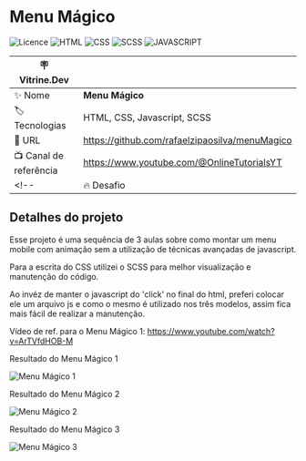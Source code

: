 # Menu Mágico

![Licence](https://img.shields.io/static/v1?label=License&message=MIT&color=ffffff)
![HTML](https://img.shields.io/static/v1?label=Language&message=HTML%205&color=red)
![CSS](https://img.shields.io/static/v1?label=Language&message=CSS%203&color=blue)
![SCSS](https://img.shields.io/static/v1?label=Extension&message=SCSS&color=violet)
![JAVASCRIPT](https://img.shields.io/static/v1?label=Language&message=Javascript&color=yellow)


| :placard: Vitrine.Dev |     |
| -------------  | --- |
| :sparkles: Nome        | **Menu Mágico**
| :label: Tecnologias | HTML, CSS, Javascript, SCSS
| :rocket: URL         | https://github.com/rafaelzipaosilva/menuMagico
| :tv: Canal de referência | https://www.youtube.com/@OnlineTutorialsYT
<!--| :fire: Desafio     | https://url-do-desafio.com.br -->


## Detalhes do projeto

Esse projeto é uma sequência de 3 aulas sobre como montar um menu mobile com animação sem a utilização de técnicas avançadas de javascript.

Para a escrita do CSS utilizei o SCSS para melhor visualização e manutenção do código.

Ao invéz de manter o javascript do 'click' no final do html, preferi colocar ele um arquivo js e como o mesmo é utilizado nos três modelos, assim fica mais fácil de realizar a manutenção.

Vídeo de ref. para o Menu Mágico 1: https://www.youtube.com/watch?v=ArTVfdHOB-M

<!-- Inserir imagem com a #vitrinedev ao final do link -->
Resultado do Menu Mágico 1

![Menu Mágico 1](https://user-images.githubusercontent.com/29807231/211110295-3d12c62d-ebc6-4094-a41f-1283c59b3f8f.png#vitrinedev)

Resultado do Menu Mágico 2

![Menu Mágico 2](https://user-images.githubusercontent.com/29807231/211109951-31f5dec4-eed4-43db-a8eb-17b248fea273.png#vitrinedev)

Resultado do Menu Mágico 3

![Menu Mágico 3](https://user-images.githubusercontent.com/29807231/211110181-d8affca8-0405-42df-90d8-ba578c1f1f88.png#vitrinedev)



